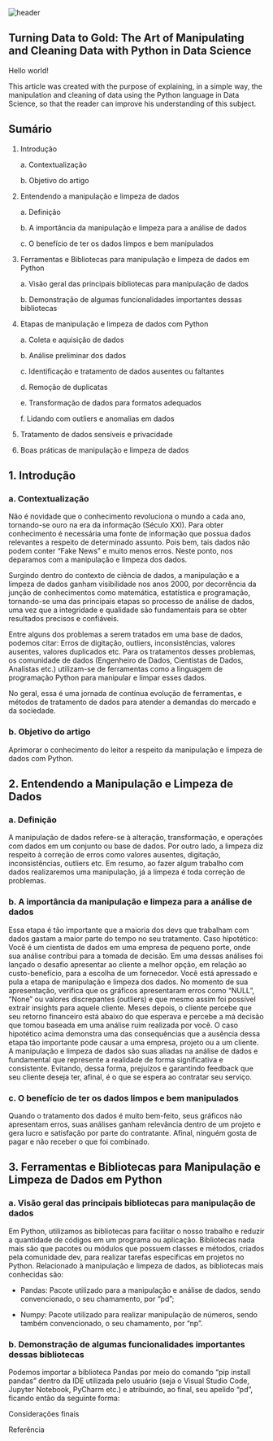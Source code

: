 ![header](https://hermes.dio.me/articles/cover/7a09c3f2-e86b-49e1-b88f-6779a554feb6.png)

## Turning Data to Gold: The Art of Manipulating and Cleaning Data with Python in Data Science

Hello world!

This article was created with the purpose of explaining, in a simple way, the manipulation and cleaning of data using the Python language in Data Science, so that the reader can improve his understanding of this subject.

## Sumário

1.  Introdução

    a.  Contextualização
    
    b.  Objetivo do artigo

2.  Entendendo a manipulação e limpeza de dados

    a.  Definição
    
    b.  A importância da manipulação e limpeza para a análise de dados
    
    c.  O benefício de ter os dados limpos e bem manipulados

3.  Ferramentas e Bibliotecas para manipulação e limpeza de dados em Python

    a.  Visão geral das principais bibliotecas para manipulação de dados
    
    b.  Demonstração de algumas funcionalidades importantes dessas bibliotecas

4.  Etapas de manipulação e limpeza de dados com Python

    a.  Coleta e aquisição de dados
    
    b.  Análise preliminar dos dados
    
    c.  Identificação e tratamento de dados ausentes ou faltantes
    
    d.  Remoção de duplicatas
    
    e.  Transformação de dados para formatos adequados
    
    f.  Lidando com outliers e anomalias em dados

5.  Tratamento de dados sensíveis e privacidade

6.  Boas práticas de manipulação e limpeza de dados

## 1.    Introdução

### a.    Contextualização

Não é novidade que o conhecimento revoluciona o mundo a cada ano, tornando-se ouro na era da informação (Século XXI). Para obter conhecimento é necessária uma fonte de informação que possua dados relevantes a respeito de determinado assunto. Pois bem, tais dados não podem conter “Fake News” e muito menos erros. Neste ponto, nos deparamos com a manipulação e limpeza dos dados.

Surgindo dentro do contexto de ciência de dados, a manipulação e a limpeza de dados ganham visibilidade nos anos 2000, por decorrência da junção de conhecimentos como matemática, estatística e programação, tornando-se uma das principais etapas so processo de análise de dados, uma vez que a integridade e qualidade são fundamentais para se obter resultados precisos e confiáveis.

Entre alguns dos problemas a serem tratados em uma base de dados, podemos citar: Erros de digitação, outliers, inconsistências, valores ausentes, valores duplicados etc. Para os tratamentos desses problemas, os comunidade de dados (Engenheiro de Dados, Cientistas de Dados, Analistas etc.) utilizam-se de ferramentas como a linguagem de programação Python para manipular e limpar esses dados.

No geral, essa é uma jornada de contínua evolução de ferramentas, e métodos de tratamento de dados para atender a demandas do mercado e da sociedade.

### b.    Objetivo do artigo

Aprimorar o conhecimento do leitor a respeito da manipulação e limpeza de dados com Python.

## 2.    Entendendo a Manipulação e Limpeza de Dados

### a.    Definição

A manipulação de dados refere-se à alteração, transformação, e operações com dados em um conjunto ou base de dados.   Por outro lado, a limpeza diz respeito à correção de erros como valores ausentes, digitação, inconsistências, outliers etc.
Em resumo, ao fazer algum trabalho com dados realizaremos uma manipulação, já a limpeza é toda correção de problemas.

### b.    A importância da manipulação e limpeza para a análise de dados

Essa etapa é tão importante que a maioria dos devs que trabalham com dados gastam a maior parte do tempo no seu tratamento.
Caso hipotético: Você é um cientista de dados em uma empresa de pequeno porte, onde sua análise contribui para a tomada de decisão. Em uma dessas análises foi lançado o desafio apresentar ao cliente a melhor opção, em relação ao custo-benefício, para a escolha de um fornecedor. Você está apressado e pula a etapa de manipulação e limpeza dos dados. No momento de sua apresentação, verifica que os gráficos apresentaram erros como “NULL”, “None” ou valores discrepantes (outliers) e que mesmo assim foi possível extrair insights para aquele cliente. Meses depois, o cliente percebe que seu retorno financeiro está abaixo do que esperava e percebe a má decisão que tomou baseada em uma análise ruim realizada por você.
O caso hipotético acima demonstra uma das consequências que a ausência dessa etapa tão importante pode causar a uma empresa, projeto ou a um cliente. A manipulação e limpeza de dados são suas aliadas na análise de dados e fundamental que represente a realidade de forma significativa e consistente. Evitando, dessa forma, prejuízos e garantindo feedback que seu cliente deseja ter, afinal, é o que se espera ao contratar seu serviço.

### c.    O benefício de ter os dados limpos e bem manipulados

Quando o tratamento dos dados é muito bem-feito, seus gráficos não apresentam erros, suas análises ganham relevância dentro de um projeto e gera lucro e satisfação por parte do contratante. Afinal, ninguém gosta de pagar e não receber o que foi combinado.

## 3.    Ferramentas e Bibliotecas para Manipulação e Limpeza de Dados em Python

### a.    Visão geral das principais bibliotecas para manipulação de dados

Em Python, utilizamos as bibliotecas para facilitar o nosso trabalho e reduzir a quantidade de códigos em um programa ou aplicação. Bibliotecas nada mais são que pacotes ou módulos que possuem classes e métodos, criados pela comunidade dev, para realizar tarefas especificas em projetos no Python.
Relacionado à manipulação e limpeza de dados, as bibliotecas mais conhecidas são:

-    Pandas: Pacote utilizado para a manipulação e análise de dados, sendo convencionado, o seu chamamento, por “pd”;

-    Numpy: Pacote utilizado para realizar manipulação de números, sendo também convencionado, o seu chamamento, por “np”.
 
### b.    Demonstração de algumas funcionalidades importantes dessas bibliotecas

Podemos importar a biblioteca Pandas por meio do comando “pip install pandas” dentro da IDE utilizada pelo usuário (seja o Visual Studio Code, Jupyter Notebook, PyCharm etc.) e atribuindo, ao final, seu apelido “pd”, ficando então da seguinte forma:











Considerações finais

Referência
